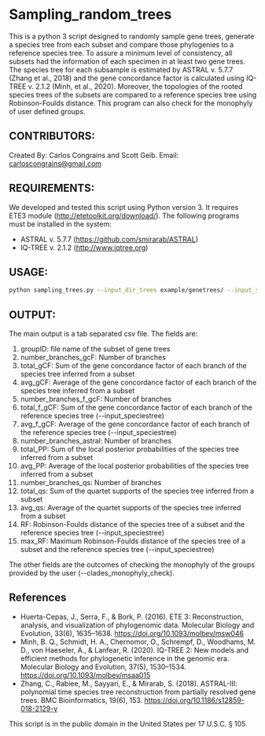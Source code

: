 # Sampling_random_trees
This is a python 3 script designed to randomly sample gene trees, generate a species tree from each subset and compare those phylogenies to a reference species tree. To assure a minimum level of consistency, all subsets had the information of each specimen in at least two gene trees. The species tree for each subsample is estimated by ASTRAL v. 5.7.7 (Zhang et al., 2018) and the gene concordance factor is calculated using IQ-TREE v. 2.1.2 (Minh, et al., 2020). Moreover, the topologies of the rooted species trees of the subsets are compared to a reference species tree using Robinson-Foulds distance. This program can also check for the monophyly of user defined groups. 

CONTRIBUTORS:
---------

Created By: Carlos Congrains and Scott Geib. Email: carloscongrains@gmail.com


REQUIREMENTS:
---------

We developed and tested this script using Python version 3. It requires ETE3 module (http://etetoolkit.org/download/). The following programs must be installed in the system:

* ASTRAL v. 5.7.7 (https://github.com/smirarab/ASTRAL)
* IQ-TREE v. 2.1.2 (http://www.iqtree.org)

USAGE:
---------

```sh
python sampling_trees.py --input_dir_trees example/genetrees/ --input_speciestree example/reference_speciestree.tree --number_groups 10 --number_trees 20 --clades_monophyly_check example/clades_for_checking_monophyly  --astralpath full_path_to_astral.5.7.7.jar --outgroup A.bistrigata --output_DIR test_group_random_20_10 --output test_random_test_20_10.out
```

OUTPUT:
---------

The main output is a tab separated csv file. The fields are:

1. groupID: file name of the subset of gene trees
2. number_branches_gcF: Number of branches
3. total_gCF: Sum of the gene concordance factor of each branch of the species tree inferred from a subset
4. avg_gCF: Average of the gene concordance factor of each branch of the species tree inferred from a subset
5. number_branches_f_gcF: Number of branches
6. total_f_gCF: Sum of the gene concordance factor of each branch of the reference species tree (--input_speciestree)
7. avg_f_gCF: Average of the gene concordance factor of each branch of the reference species tree (--input_speciestree)
8. number_branches_astral: Number of branches
9. total_PP: Sum of the local posterior probabilities of the species tree inferred from a subset
10. avg_PP: Average of the local posterior probabilities of the species tree inferred from a subset
11. number_branches_qs: Number of branches
12. total_qs: Sum of the quartet supports of the species tree inferred from a subset
13. avg_qs: Average of the quartet supports of the species tree inferred from a subset
14. RF: Robinson-Foulds distance of the species tree of a subset and the reference species tree (--input_speciestree)
15. max_RF: Maximum Robinson-Foulds distance of the species tree of a subset and the reference species tree (--input_speciestree)

The other fields are the outcomes of checking the monophyly of the groups provided by the user (--clades_monophyly_check).


References
---------

- Huerta-Cepas, J., Serra, F., & Bork, P. (2016). ETE 3: Reconstruction, analysis, and visualization of phylogenomic data. Molecular Biology and Evolution, 33(6), 1635–1638. https://doi.org/10.1093/molbev/msw046
- Minh, B. Q., Schmidt, H. A., Chernomor, O., Schrempf, D., Woodhams, M. D., von Haeseler, A., & Lanfear, R. (2020). IQ-TREE 2: New models and efficient methods for phylogenetic inference in the genomic era. Molecular Biology and Evolution, 37(5), 1530–1534. https://doi.org/10.1093/molbev/msaa015
- Zhang, C., Rabiee, M., Sayyari, E., & Mirarab, S. (2018). ASTRAL-III: polynomial time species tree reconstruction from partially resolved gene trees. BMC Bioinformatics, 19(6), 153. https://doi.org/10.1186/s12859-018-2129-y

This script is in the public domain in the United States per 17 U.S.C. § 105
